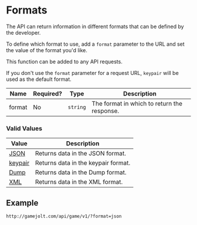 # Formats

The API can return information in different formats that can be defined by the developer.

To define which format to use, add a `format` parameter to the URL and set the value of the format you'd like.

This function can be added to any API requests.

If you don't use the `format` parameter for a request URL, `keypair` will be used as the default format.

Name | Required? | Type | Description
--- | --- | --- | ---
format | No | `string` | The format in which to return the response.

### Valid Values

Value | Description
--- | ---
[JSON](json.md) | Returns data in the JSON format.
[keypair](keypair.md) | Returns data in the keypair format.
[Dump](dump.md) | Returns data in the Dump format.
[XML](xml.md) | Returns data in the XML format.

## Example

```
http://gamejolt.com/api/game/v1/?format=json
```